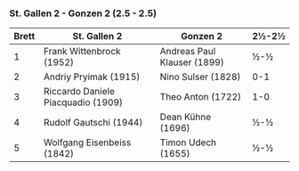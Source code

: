 ### St. Gallen 2 - Gonzen 2 (2.5 - 2.5)

| Brett | St. Gallen 2                       | Gonzen 2                    | 2½-2½ |
|-------|------------------------------------|-----------------------------|-------|
| 1     | Frank Wittenbrock (1952)           | Andreas Paul Klauser (1899) | ½-½   |
| 2     | Andriy Pryimak (1915)              | Nino Sulser (1828)          | 0-1   |
| 3     | Riccardo Daniele Piacquadio (1909) | Theo Anton (1722)           | 1-0   |
| 4     | Rudolf Gautschi (1944)             | Dean Kühne (1696)           | ½-½   |
| 5     | Wolfgang Eisenbeiss (1842)         | Timon Udech (1655)          | ½-½   |
